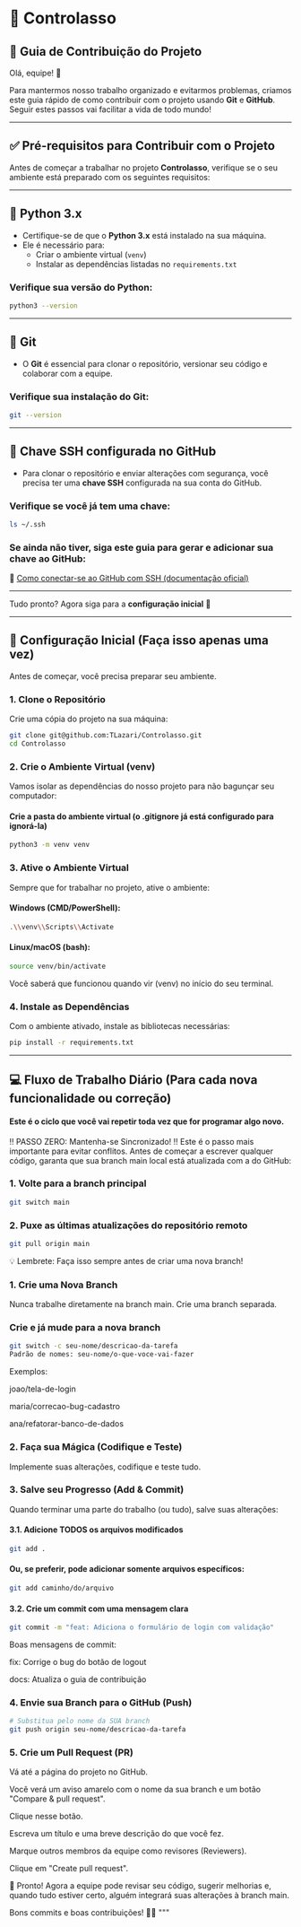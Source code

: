 # 🧩 Controlasso

 ## 🚀 Guia de Contribuição do Projeto

Olá, equipe! 👋

Para mantermos nosso trabalho organizado e evitarmos problemas, criamos este guia rápido de como contribuir com o projeto usando **Git** e **GitHub**. Seguir estes passos vai facilitar a vida de todo mundo!

---

## ✅ Pré-requisitos para Contribuir com o Projeto

Antes de começar a trabalhar no projeto **Controlasso**, verifique se o seu ambiente está preparado com os seguintes requisitos:

---

## 🐍 Python 3.x

- Certifique-se de que o **Python 3.x** está instalado na sua máquina.
- Ele é necessário para:
  - Criar o ambiente virtual (`venv`)
  - Instalar as dependências listadas no `requirements.txt`

### Verifique sua versão do Python:

```bash
python3 --version
```

---

## 🧰 Git

- O **Git** é essencial para clonar o repositório, versionar seu código e colaborar com a equipe.

### Verifique sua instalação do Git:

```bash
git --version
```

---

## 🔐 Chave SSH configurada no GitHub

- Para clonar o repositório e enviar alterações com segurança, você precisa ter uma **chave SSH** configurada na sua conta do GitHub.

### Verifique se você já tem uma chave:

```bash
ls ~/.ssh
```

### Se ainda não tiver, siga este guia para gerar e adicionar sua chave ao GitHub:

🔗 [Como conectar-se ao GitHub com SSH (documentação oficial)](https://docs.github.com/pt/authentication/connecting-to-github-with-ssh)

---

Tudo pronto? Agora siga para a **configuração inicial**  🚀

---

## 🔧 Configuração Inicial (Faça isso apenas uma vez)

Antes de começar, você precisa preparar seu ambiente.

### 1. Clone o Repositório

Crie uma cópia do projeto na sua máquina:

```bash
git clone git@github.com:TLazari/Controlasso.git
cd Controlasso
```

### 2. Crie o Ambiente Virtual (venv)
Vamos isolar as dependências do nosso projeto para não bagunçar seu computador:

#### Crie a pasta do ambiente virtual (o .gitignore já está configurado para ignorá-la)

```bash
python3 -m venv venv
```

### 3. Ative o Ambiente Virtual
Sempre que for trabalhar no projeto, ative o ambiente:

#### Windows (CMD/PowerShell):

```bash
.\\venv\\Scripts\\Activate
```

#### Linux/macOS (bash):

```bash
source venv/bin/activate
```

Você saberá que funcionou quando vir (venv) no início do seu terminal.

### 4. Instale as Dependências
Com o ambiente ativado, instale as bibliotecas necessárias:

```bash
pip install -r requirements.txt
```
---

## 💻 Fluxo de Trabalho Diário (Para cada nova funcionalidade ou correção)
#### Este é o ciclo que você vai repetir toda vez que for programar algo novo.

‼️ PASSO ZERO: Mantenha-se Sincronizado! ‼️
Este é o passo mais importante para evitar conflitos. Antes de começar a escrever qualquer código, garanta que sua branch main local está atualizada com a do GitHub:

### 1. Volte para a branch principal

```bash
git switch main
```

### 2. Puxe as últimas atualizações do repositório remoto
```bash
git pull origin main
```
💡 Lembrete: Faça isso sempre antes de criar uma nova branch!

### 1. Crie uma Nova Branch
Nunca trabalhe diretamente na branch main. Crie uma branch separada.

### Crie e já mude para a nova branch
```bash
git switch -c seu-nome/descricao-da-tarefa
Padrão de nomes: seu-nome/o-que-voce-vai-fazer
```

Exemplos:

joao/tela-de-login

maria/correcao-bug-cadastro

ana/refatorar-banco-de-dados

### 2. Faça sua Mágica (Codifique e Teste)
Implemente suas alterações, codifique e teste tudo.

### 3. Salve seu Progresso (Add & Commit)
Quando terminar uma parte do trabalho (ou tudo), salve suas alterações:

#### 3.1. Adicione TODOS os arquivos modificados

```bash
git add .
```

#### Ou, se preferir, pode adicionar somente arquivos específicos:

```bash
git add caminho/do/arquivo
```

#### 3.2. Crie um commit com uma mensagem clara

```bash
git commit -m "feat: Adiciona o formulário de login com validação"
```

Boas mensagens de commit:

fix: Corrige o bug do botão de logout

docs: Atualiza o guia de contribuição

### 4. Envie sua Branch para o GitHub (Push)

```bash
# Substitua pelo nome da SUA branch
git push origin seu-nome/descricao-da-tarefa
```

### 5. Crie um Pull Request (PR)
Vá até a página do projeto no GitHub.

Você verá um aviso amarelo com o nome da sua branch e um botão "Compare & pull request".

Clique nesse botão.

Escreva um título e uma breve descrição do que você fez.

Marque outros membros da equipe como revisores (Reviewers).

Clique em "Create pull request".

🎉 Pronto! Agora a equipe pode revisar seu código, sugerir melhorias e, quando tudo estiver certo, alguém integrará suas alterações à branch main.

Bons commits e boas contribuições! 💪🚀
"""
